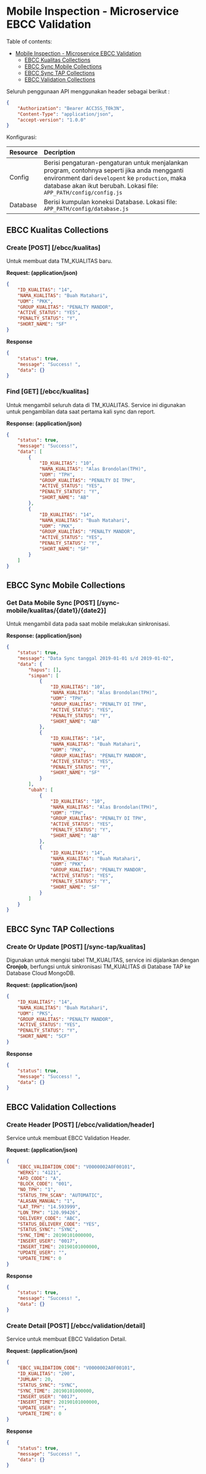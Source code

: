 # Mobile Inspection - Microservice EBCC Validation

Table of contents:

<!-- TOC depthFrom:1 depthTo:2 withLinks:1 updateOnSave:1 orderedList:0 -->
- [Mobile Inspection - Microservice EBCC Validation](#mobile-inspection---microservice-ebcc-validation)
	- [EBCC Kualitas Collections](#ebcc-kualitas-collections)
	- [EBCC Sync Mobile Collections](#ebcc-sync-mobile-collections)
	- [EBCC Sync TAP Collections](#ebcc-sync-tap-collections)
	- [EBCC Validation Collections](#ebcc-validation-collections)
<!-- /TOC -->

Seluruh penggunaan API menggunakan header sebagai berikut :
``` json
{
	"Authorization": "Bearer ACC3SS_T0k3N",
	"Content-Type": "application/json",
	"accept-version": "1.0.0"
}
```

Konfigurasi:

| Resource | Decription |
|:---------|:-----------|
| Config | Berisi pengaturan-pengaturan untuk menjalankan program, contohnya seperti jika anda mengganti environment dari `developent` ke `production`, maka database akan ikut berubah. Lokasi file: `APP_PATH/config/config.js` |
| Database | Berisi kumpulan koneksi Database. Lokasi file: `APP_PATH/config/database.js` |

## EBCC Kualitas Collections 

### Create [POST] [/ebcc/kualitas]

Untuk membuat data TM_KUALITAS baru.

**Request: (application/json)**

``` json
{
	"ID_KUALITAS": "14",
	"NAMA_KUALITAS": "Buah Matahari",
	"UOM": "PKK",
	"GROUP_KUALITAS": "PENALTY MANDOR",
	"ACTIVE_STATUS": "YES",
	"PENALTY_STATUS": "Y",
	"SHORT_NAME": "SF"
}
```

**Response**

``` json
{
	"status": true,
	"message": "Success! ",
	"data": {}
}
```

### Find [GET] [/ebcc/kualitas]

Untuk mengambil seluruh data di TM_KUALITAS. Service ini digunakan untuk pengambilan data saat pertama kali sync dan report.

**Response: (application/json)**

``` json
{
	"status": true,
	"message": "Success!",
	"data": [
		{
			"ID_KUALITAS": "10",
			"NAMA_KUALITAS": "Alas Brondolan(TPH)",
			"UOM": "TPH",
			"GROUP_KUALITAS": "PENALTY DI TPH",
			"ACTIVE_STATUS": "YES",
			"PENALTY_STATUS": "Y",
			"SHORT_NAME": "AB"
		},
		{
			"ID_KUALITAS": "14",
			"NAMA_KUALITAS": "Buah Matahari",
			"UOM": "PKK",
			"GROUP_KUALITAS": "PENALTY MANDOR",
			"ACTIVE_STATUS": "YES",
			"PENALTY_STATUS": "Y",
			"SHORT_NAME": "SF"
		}
	]
}
```

## EBCC Sync Mobile Collections 

### Get Data Mobile Sync [POST] [/sync-mobile/kualitas/{date1}/{date2}]

Untuk mengambil data pada saat mobile melakukan sinkronisasi.

**Response: (application/json)**

``` json
{
	"status": true,
	"message": "Data Sync tanggal 2019-01-01 s/d 2019-01-02",
	"data": {
		"hapus": [],
		"simpan": [
			{
				"ID_KUALITAS": "10",
				"NAMA_KUALITAS": "Alas Brondolan(TPH)",
				"UOM": "TPH",
				"GROUP_KUALITAS": "PENALTY DI TPH",
				"ACTIVE_STATUS": "YES",
				"PENALTY_STATUS": "Y",
				"SHORT_NAME": "AB"
			},
			{
				"ID_KUALITAS": "14",
				"NAMA_KUALITAS": "Buah Matahari",
				"UOM": "PKK",
				"GROUP_KUALITAS": "PENALTY MANDOR",
				"ACTIVE_STATUS": "YES",
				"PENALTY_STATUS": "Y",
				"SHORT_NAME": "SF"
			}
		],
		"ubah": [
			{
				"ID_KUALITAS": "10",
				"NAMA_KUALITAS": "Alas Brondolan(TPH)",
				"UOM": "TPH",
				"GROUP_KUALITAS": "PENALTY DI TPH",
				"ACTIVE_STATUS": "YES",
				"PENALTY_STATUS": "Y",
				"SHORT_NAME": "AB"
			},
			{
				"ID_KUALITAS": "14",
				"NAMA_KUALITAS": "Buah Matahari",
				"UOM": "PKK",
				"GROUP_KUALITAS": "PENALTY MANDOR",
				"ACTIVE_STATUS": "YES",
				"PENALTY_STATUS": "Y",
				"SHORT_NAME": "SF"
			}
		]
	}
}
```

## EBCC Sync TAP Collections

### Create Or Update [POST] [/sync-tap/kualitas]

Digunakan untuk mengisi tabel TM_KUALITAS, service ini dijalankan dengan **Cronjob**, berfungsi untuk sinkronisasi TM_KUALITAS di Database TAP ke Database Cloud MongoDB.

**Request: (application/json)**

``` json
{
	"ID_KUALITAS": "14",
	"NAMA_KUALITAS": "Buah Matahari",
	"UOM": "PKS",
	"GROUP_KUALITAS": "PENALTY MANDOR",
	"ACTIVE_STATUS": "YES",
	"PENALTY_STATUS": "Y",
	"SHORT_NAME": "SCF"
}
```

**Response**

``` json
{
	"status": true,
	"message": "Success! ",
	"data": {}
}
```

## EBCC Validation Collections

### Create Header [POST] [/ebcc/validation/header]

Service untuk membuat EBCC Validation Header.

**Request: (application/json)**

``` json
{
	"EBCC_VALIDATION_CODE": "V0000002A0F00101",
	"WERKS": "4121",
	"AFD_CODE": "A",
	"BLOCK_CODE": "001",
	"NO_TPH": "1",
	"STATUS_TPH_SCAN": "AUTOMATIC",
	"ALASAN_MANUAL": "1",
	"LAT_TPH": "14.593999",
	"LON_TPH": "120.99426",
	"DELIVERY_CODE": "ABC",
	"STATUS_DELIVERY_CODE": "YES",
	"STATUS_SYNC": "SYNC",
	"SYNC_TIME": 20190101000000,
	"INSERT_USER": "0017",
	"INSERT_TIME": 20190101000000,
	"UPDATE_USER": "",
	"UPDATE_TIME": 0
}
```

**Response**

``` json
{
	"status": true,
	"message": "Success! ",
	"data": {}
}
```

### Create Detail [POST] [/ebcc/validation/detail]

Service untuk membuat EBCC Validation Detail.

**Request: (application/json)**

``` json
{
	"EBCC_VALIDATION_CODE": "V0000002A0F00101",
	"ID_KUALITAS": "200",
	"JUMLAH": 20,
	"STATUS_SYNC": "SYNC",
	"SYNC_TIME": 20190101000000,
	"INSERT_USER": "0017",
	"INSERT_TIME": 20190101000000,
	"UPDATE_USER": "",
	"UPDATE_TIME": 0
}
```

**Response**

``` json
{
	"status": true,
	"message": "Success! ",
	"data": {}
}
```